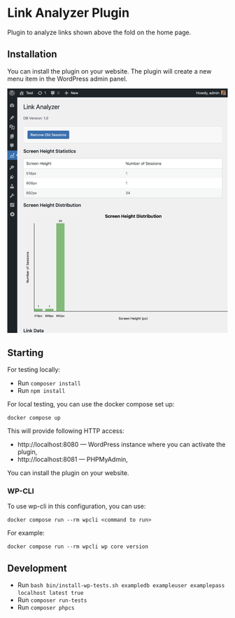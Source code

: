 # Link Analyzer Plugin

Plugin to analyze links shown above the fold on the home page.

## Installation

You can install the plugin on your website. The plugin will create a new menu item in the WordPress admin panel.

![Link Analyzer Admin Dashboard](assets/images/admin-screenshot.png)


## Starting

For testing locally:
- Run `composer install`
- Run `npm install`

For local testing, you can use the docker compose set up:

```
docker compose up
```

This will provide following HTTP access:
* http://localhost:8080 — WordPress instance where you can activate the plugin,
* http://localhost:8081 — PHPMyAdmin,

You can install the plugin on your website.

### WP-CLI

To use wp-cli in this configuration, you can use:
```
docker compose run --rm wpcli <command to run>
```

For example:
```
docker compose run --rm wpcli wp core version
```

## Development
- Run `bash bin/install-wp-tests.sh exampledb exampleuser examplepass localhost latest true`
- Run `composer run-tests`
- Run `composer phpcs`
